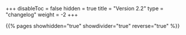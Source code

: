 +++
disableToc = false
hidden = true
title = "Version 2.2"
type = "changelog"
weight = -2
+++

{{% pages showhidden="true" showdivider="true" reverse="true" %}}
